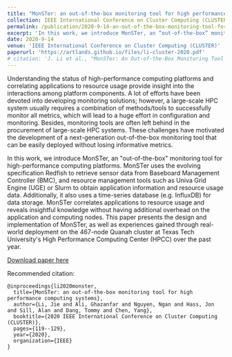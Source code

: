```yaml
---
title: "MonSTer: an out-of-the-box monitoring tool for high performance computing systems"
collection: IEEE International Conference on Cluster Computing (CLUSTER)
permalink: /publication/2020-9-14-an-out-of-the-box-monitoring-tool-for-high-performance-computing-systems
excerpt: 'In this work, we introduce MonSTer, an “out-of-the-box” monitoring tool for high-performance computing platforms. MonSTer uses the evolving specification Redfish to retrieve sensor data from Baseboard Management Controller (BMC), and resource management tools such as Univa Grid Engine (UGE) or Slurm to obtain application information and resource usage data. Additionally, it also uses a time-series database (e.g. InfluxDB) for data storage.'
date: 2020-9-14
venue: 'IEEE International Conference on Cluster Computing (CLUSTER)'
paperurl: 'https://artlands.github.io/files/li-cluster-2020.pdf'
# citation: 'J. Li et al., "MonSTer: An Out-of-the-Box Monitoring Tool for High Performance Computing Systems," 2020 IEEE International Conference on Cluster Computing (CLUSTER), 2020, pp. 119-129, doi: 10.1109/CLUSTER49012.2020.00022.'
---
```

Understanding the status of high-performance computing platforms and correlating applications to resource usage provide insight into the interactions among platform components. A lot of efforts have been devoted into developing monitoring solutions; however, a large-scale HPC system usually requires a combination of methods/tools to successfully monitor all metrics, which will lead to a huge effort in configuration and monitoring. Besides, monitoring tools are often left behind in the procurement of large-scale HPC systems. These challenges have motivated the development of a next-generation out-of-the-box monitoring tool that can be easily deployed without losing informative metrics.

In this work, we introduce MonSTer, an "out-of-the-box" monitoring tool for high-performance computing platforms. MonSTer uses the evolving specification Redfish to retrieve sensor data from Baseboard Management Controller (BMC), and resource management tools such as Univa Grid Engine (UGE) or Slurm to obtain application information and resource usage data. Additionally, it also uses a time-series database (e.g. InfluxDB) for data storage. MonSTer correlates applications to resource usage and reveals insightful knowledge without having additional overhead on the application and computing nodes. This paper presents the design and implementation of MonSTer, as well as experiences gained through real-world deployment on the 467-node Quanah cluster at Texas Tech University's High Performance Computing Center (HPCC) over the past year.

[Download paper here](https://artlands.github.io/files/li-cluster-2020.pdf)

Recommended citation: 

```
@inproceedings{li2020monster,
  title={MonSTer: an out-of-the-box monitoring tool for high performance computing systems},
  author={Li, Jie and Ali, Ghazanfar and Nguyen, Ngan and Hass, Jon and Sill, Alan and Dang, Tommy and Chen, Yang},
  booktitle={2020 IEEE International Conference on Cluster Computing (CLUSTER)},
  pages={119--129},
  year={2020},
  organization={IEEE}
}
```